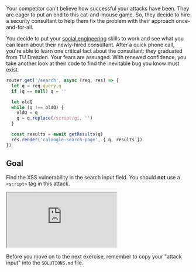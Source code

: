 Your competitor can't believe how successful your attacks have been. They are eager to put an end to this cat-and-mouse game. So, they decide to hire a security consultant to help them fix the problem with their approach once-and-for-all.

You decide to put your [social engineering](https://en.wikipedia.org/wiki/Social_engineering_(security)) skills to work and see what you can learn about their newly-hired consultant. After a quick phone call, you're able to learn one critical fact about the consultant: they graduated from TU Dresden. Your fears are assuaged. With renewed confidence, you take another look at their code to find the inevitable bug you know must exist.

```js
router.get('/search', async (req, res) => {
  let q = req.query.q
  if (q == null) q = ''

  let oldQ
  while (q !== oldQ) {
    oldQ = q
    q = q.replace(/script/gi, '')
  }

  const results = await getResults(q)
  res.render('caloogle-search-page', { q, results })
})
```

## Goal

Find the XSS vulnerability in the search input field. You should **not** use a `<script>` tag in this attack.

<iframe src='http://hackme.ifflaender-family.de:4060'></iframe>

Before you move on to the next exercise, remember to copy your "attack input" into the `SOLUTIONS.md` file.
